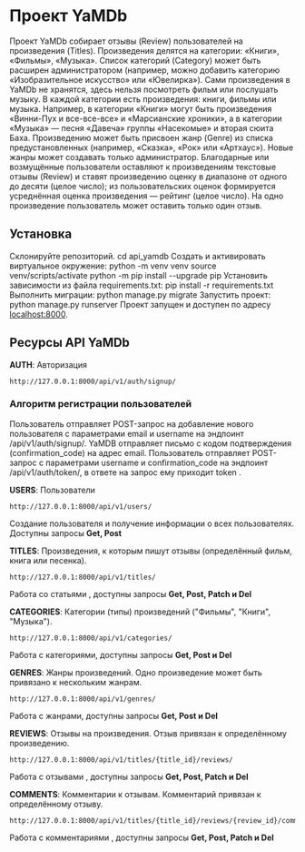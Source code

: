 # Проект YaMDb
Проект YaMDb собирает отзывы (Review) пользователей на произведения (Titles). Произведения делятся на категории: «Книги», «Фильмы», «Музыка». Список категорий (Category) может быть расширен администратором (например, можно добавить категорию «Изобразительное искусство» или «Ювелирка»).
Сами произведения в YaMDb не хранятся, здесь нельзя посмотреть фильм или послушать музыку.
В каждой категории есть произведения: книги, фильмы или музыка. Например, в категории «Книги» могут быть произведения «Винни-Пух и все-все-все» и «Марсианские хроники», а в категории «Музыка» — песня «Давеча» группы «Насекомые» и вторая сюита Баха.
Произведению может быть присвоен жанр (Genre) из списка предустановленных (например, «Сказка», «Рок» или «Артхаус»). Новые жанры может создавать только администратор.
Благодарные или возмущённые пользователи оставляют к произведениям текстовые отзывы (Review) и ставят произведению оценку в диапазоне от одного до десяти (целое число); из пользовательских оценок формируется усреднённая оценка произведения — рейтинг (целое число). На одно произведение пользователь может оставить только один отзыв.

## Установка
Склонируйте репозиторий.
cd api_yamdb
Cоздать и активировать виртуальное окружение: python -m venv venv
source venv/scripts/activate
python -m pip install --upgrade pip
Установить зависимости из файла requirements.txt: pip install -r requirements.txt
Выполнить миграции: python manage.py migrate
Запустить проект: python manage.py runserver
Проект запущен и доступен по адресу [localhost:8000](http://localhost:8000/).

## Ресурсы API YaMDb

**AUTH**: 
Авторизация
```
http://127.0.0.1:8000/api/v1/auth/signup/
```
### Алгоритм регистрации пользователей
Пользователь отправляет POST-запрос на добавление нового пользователя с параметрами email и username на эндпоинт /api/v1/auth/signup/.
YaMDB отправляет письмо с кодом подтверждения (confirmation_code) на адрес email.
Пользователь отправляет POST-запрос с параметрами username и confirmation_code на эндпоинт /api/v1/auth/token/, в ответе на запрос ему приходит token . 

**USERS**: 
Пользователи
```
http://127.0.0.1:8000/api/v1/users/
```
 Создание пользователя и получение информации о всех пользователях. Доступны запросы **Get, Post**

**TITLES**: 
Произведения, к которым пишут отзывы (определённый фильм, книга или песенка).
```
http://127.0.0.1:8000/api/v1/titles/
```
Работа со статьями , доступны запросы **Get, Post, Patch и Del**

**CATEGORIES**: 
Категории (типы) произведений ("Фильмы", "Книги", "Музыка").
```
http://127.0.0.1:8000/api/v1/categories/
```
Работа с категориями, доступны запросы **Get, Post и Del**

**GENRES**: 
Жанры произведений. Одно произведение может быть привязано к нескольким жанрам.
```
http://127.0.0.1:8000/api/v1/genres/
```
Работа с жанрами, доступны запросы **Get, Post и Del**

**REVIEWS**: 
Отзывы на произведения. Отзыв привязан к определённому произведению.
```
http://127.0.0.1:8000/api/v1/titles/{title_id}/reviews/
```
Работа с отзывами , доступны запросы **Get, Post, Patch и Del**

**COMMENTS**: 
Комментарии к отзывам. Комментарий привязан к определённому отзыву.
```
http://127.0.0.1:8000/api/v1/titles/{title_id}/reviews/{review_id}/comments/
```
Работа с комментариями , доступны запросы **Get, Post, Patch и Del**


